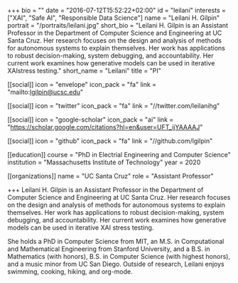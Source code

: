 +++
bio = ""
date = "2016-07-12T15:52:22+02:00"
id = "leilani"
interests = ["XAI", "Safe AI", "Responsible Data Science"]
name = "Leilani H. Gilpin"
portrait = "/portraits/leilani.jpg"
short_bio = "Leilani H. Gilpin is an Assistant Professor in the Department of Computer Science and Engineering at UC Santa Cruz.  Her research focuses on the design and analysis of methods for autonomous systems to explain themselves.  Her work has applications to robust decision-making, system debugging, and accountability.  Her current work examines how generative models can be used in iterative XAIstress testing."
short_name = "Leilani"
title = "PI"

[[social]]
    icon = "envelope"
    icon_pack = "fa"
    link = "mailto:lgilpin@ucsc.edu"

[[social]]
    icon = "twitter"
    icon_pack = "fa"
    link = "//twitter.com/leilanihg"

[[social]]
    icon = "google-scholar"
    icon_pack = "ai"
    link = "https://scholar.google.com/citations?hl=en&user=UFT_ijYAAAAJ"

[[social]]
    icon = "github"
    icon_pack = "fa"
    link = "//github.com/lgilpin"

[[education]]
    course = "PhD in Electrial Engineering and Computer Science"
    institution = "Massachusetts Institute of Technology"
    year = 2020
    
[[organizations]]
    name = "UC Santa Cruz"
    role = "Assistant Professor"

+++
Leilani H. Gilpin is an Assistant Professor in the Department of
Computer Science and Engineering at UC Santa Cruz.  Her research
focuses on the design and analysis of methods for autonomous systems
to explain themselves.  Her work has applications to robust
decision-making, system debugging, and accountability.  Her current
work examines how generative models can be used in iterative XAI
stress testing.

She holds a PhD in Computer Science from MIT, an M.S. in Computational
and Mathematical Engineering from Stanford University, and a B.S. in
Mathematics (with honors), B.S. in Computer Science (with highest
honors), and a music minor from UC San Diego.  Outside of research,
Leilani enjoys swimming, cooking, hiking, and org-mode.

<!-- You can write $\LaTeX$ and *Markdown* here.

# Minyae adgnoscitque fugiebat parentis ausum superos huius

## Ait erili meruisse iactatis omnibus erat

Lorem markdownum natis, ipsi ipsi aut relictus saxo comitantibus aegro amori
verba fugisse **mira mortisque leones**! Prior sui liquidissimus leve
properandum totidem studio, refert *magno*, me quibus. Sternitur discordia
summaque, si deus in undam et vulnere dirusque est felices pallam miserere
curvamine comites. Tegumenque decipit suis, poscitur una dea sumus adnuerant,
gerebat est edam plura. Armigerae Cyllenius freti vaga adeunda, rura undas,
equarum ubi non laetoque pice.

> Ultusque saltem crimine palluit virgineos deum nec pectusque oculis [que quos
> lactea](http://habenas.com/.php) quae? Animus feriendus ductae! *Theron* sua
> amans, est nulla cadavera, aquarum servavit quoque missus, hac texit videre,
> valuere est erant? -->


